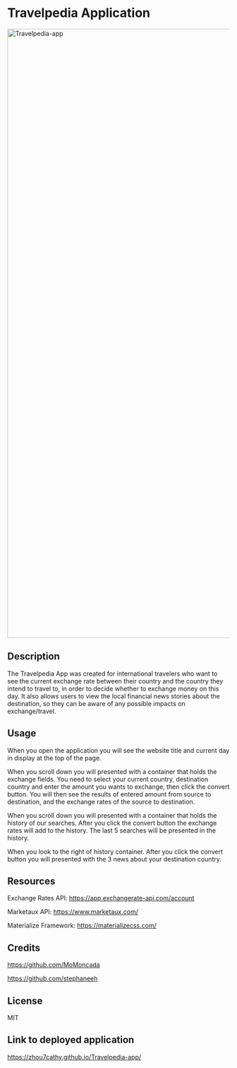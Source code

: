 # Travelpedia Application

<img width="1379" alt="Travelpedia-app" src="https://user-images.githubusercontent.com/28996399/211513136-84630f4b-6e9f-48c2-9acf-fca01a58c9ef.png">

## Description
The Travelpedia App was created for international travelers who want to see the current exchange rate between their country and the country they intend to travel to, in order to decide whether to exchange money on this day. It also allows users to view the local financial news stories about the destination, so they can be aware of any possible impacts on exchange/travel.

## Usage

When you open the application you will see the website title and current day in display at the top of the page.

When you scroll down you will presented with a container that holds the exchange fields. You need to select your current country, destination country and enter the amount you wants to exchange, then click the convert button. You will then see the results of entered amount from source to destination, and the exchange rates of the source to destination.

When you scroll down you will presented with a container that holds the history of our searches. After you click the convert button the exchange rates will add to the history. The last 5 searches will be presented in the history.

When you look to the right of history container. After you click the convert button you will presented with the 3 news about your destination country.

## Resources

Exchange Rates API:
https://app.exchangerate-api.com/account

Marketaux API:
https://www.marketaux.com/

Materialize Framework:
https://materializecss.com/

## Credits

https://github.com/MoMoncada

https://github.com/stephaneeh

## License

MIT

## Link to deployed application

https://zhou7cathy.github.io/Travelpedia-app/
